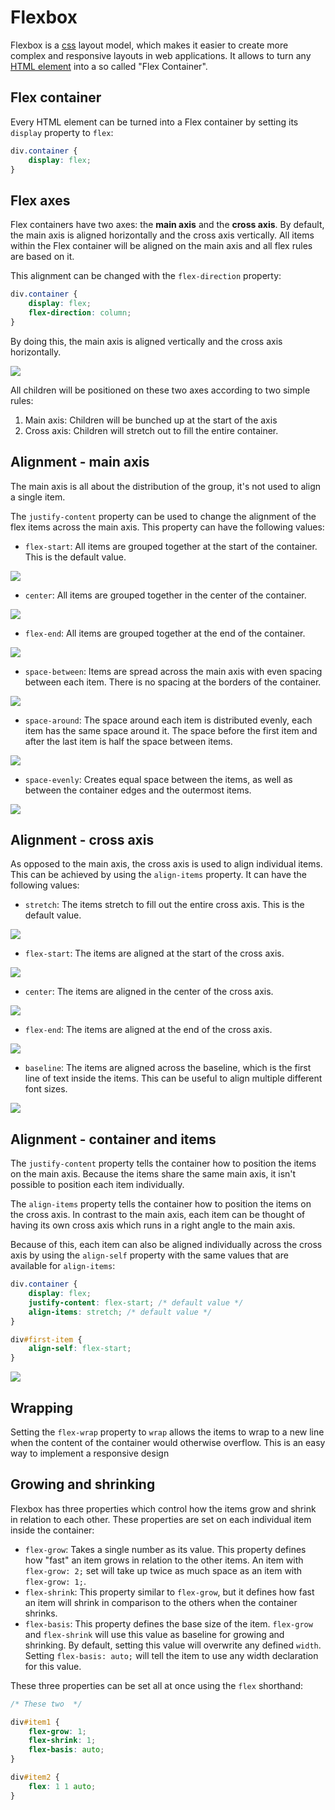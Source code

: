 # Flexbox

Flexbox is a [css](css.md) layout model, which makes it easier to create more complex and responsive layouts in web applications. It allows to turn any [HTML element](html_elements_tags.md) into a so called "Flex Container".

## Flex container

Every HTML element can be turned into a Flex container by setting its `display` property to `flex`:

```css
div.container {
	display: flex;
}
```

## Flex axes

Flex containers have two axes: the **main axis** and the **cross axis**. By default, the main axis is aligned horizontally and the cross axis vertically. All items within the Flex container will be aligned on the main axis and all flex rules are based on it.

This alignment can be changed with the `flex-direction` property:

```css
div.container {
	display: flex;
	flex-direction: column;
}
```

By doing this, the main axis is aligned vertically and the cross axis horizontally.

![](flex_axes.png)

All children will be positioned on these two axes according to two simple rules:

1. Main axis: Children will be bunched up at the start of the axis
2. Cross axis: Children will stretch out to fill the entire container.

## Alignment - main axis

The main axis is all about the distribution of the group, it's not used to align a single item.

The `justify-content` property can be used to change the alignment of the flex items across the main axis. This property can have the following values:

- `flex-start`: All items are grouped together at the start of the container. This is the default value.

![](justify_flex_start.png)

- `center`: All items are grouped together in the center of the container.

![](justify_center.png)

- `flex-end`: All items are grouped together at the end of the container.

![](justify_flex_end.png)

- `space-between`: Items are spread across the main axis with even spacing between each item. There is no spacing at the borders of the container.

![](space_between.png)

- `space-around`: The space around each item is distributed evenly, each item has the same space around it. The space before the first item and after the last item is half the space between items.

![](space_around.png)

- `space-evenly`: Creates equal space between the items, as well as between the container edges and the outermost items.

![](space_evenly.png)

## Alignment - cross axis

As opposed to the main axis, the cross axis is used to align individual items. This can be achieved by using the `align-items` property. It can have the following values:

- `stretch`: The items stretch to fill out the entire cross axis. This is the default value.

![](align_stretch.png)

- `flex-start`: The items are aligned at the start of the cross axis.

![](align_flex_start.png)

- `center`: The items are aligned in the center of the cross axis.

![](align_center.png)

- `flex-end`: The items are aligned at the end of the cross axis.

![](align_flex_end.png)

- `baseline`: The items are aligned across the baseline, which is the first line of text inside the items. This can be useful to align multiple different font sizes.

![](align_baseline.png)

## Alignment - container and items

The `justify-content` property tells the container how to position the items on the main axis. Because the items share the same main axis, it isn't possible to position each item individually.

The `align-items` property tells the container how to position the items on the cross axis. In contrast to the main axis, each item can be thought of having its own cross axis which runs in a right angle to the main axis.

Because of this, each item can also be aligned individually across the cross axis by using the `align-self` property with the same values that are available for `align-items`:

```css
div.container {
	display: flex;
	justify-content: flex-start; /* default value */
	align-items: stretch; /* default value */
}

div#first-item {
	align-self: flex-start;
}
```

![](align_self.png)

## Wrapping

Setting the `flex-wrap` property to `wrap` allows the items to wrap to a new line when the content of the container would otherwise overflow. This is an easy way to implement a responsive design

## Growing and shrinking

Flexbox has three properties which control how the items grow and shrink in relation to each other. These properties are set on each individual item inside the container:

- `flex-grow`: Takes a single number as its value. This property defines how "fast" an item grows in relation to the other items. An item with `flex-grow: 2;` set will take up twice as much space as an item with `flex-grow: 1;`.
- `flex-shrink`: This property similar to `flex-grow`, but it defines how fast an item will shrink in comparison to the others when the container shrinks.
- `flex-basis`: This property defines the base size of the item. `flex-grow` and `flex-shrink` will use this value as baseline for growing and shrinking. By default, setting this value will overwrite any defined `width`. Setting `flex-basis: auto;` will tell the item to use any width declaration for this value.

These three properties can be set all at once using the `flex` shorthand:

```css
/* These two  */

div#item1 {
	flex-grow: 1;
	flex-shrink: 1;
	flex-basis: auto;
}

div#item2 {
	flex: 1 1 auto;
}
```